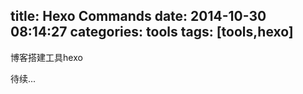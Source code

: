 title: Hexo Commands
date: 2014-10-30 08:14:27
categories: tools
tags: [tools,hexo]
---
博客搭建工具hexo


待续...


